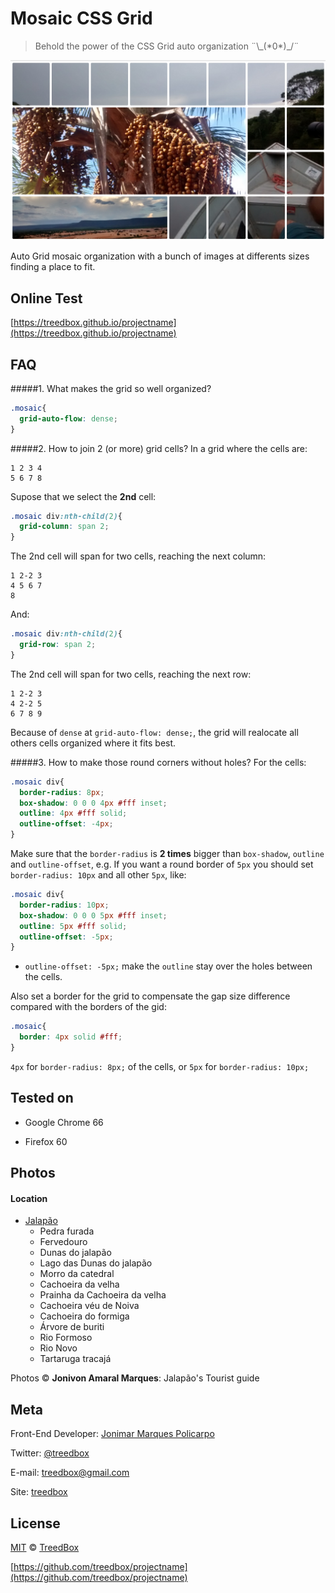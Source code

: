 # Mosaic CSS Grid
> Behold the power of the CSS Grid auto organization ¨\\\_(\*0\*)\_/¨

![screenshot](assets/screenshot.jpg)

Auto Grid mosaic organization with a bunch of images at differents sizes finding a place to fit.

## Online Test
[https://treedbox.github.io/projectname](https://treedbox.github.io/projectname)

## FAQ
#####1. What makes the grid so well organized?
```css
.mosaic{
  grid-auto-flow: dense;
}
```
#####2. How to join 2 (or more) grid cells?
In a grid where the cells are:
```
1 2 3 4
5 6 7 8
```
Supose that we select the **2nd** cell:

```css
.mosaic div:nth-child(2){
  grid-column: span 2;
}
```

The 2nd cell will span for two cells, reaching the next column:
```
1 2-2 3
4 5 6 7
8
```
And:
```css
.mosaic div:nth-child(2){
  grid-row: span 2;
}
```
The 2nd cell will span for two cells, reaching the next row:
```
1 2-2 3
4 2-2 5
6 7 8 9
```
Because of `dense` at `grid-auto-flow: dense;`, the grid will realocate all others cells organized where it fits best.

#####3. How to make those round corners without holes?
For the cells:
```css
.mosaic div{
  border-radius: 8px;
  box-shadow: 0 0 0 4px #fff inset;
  outline: 4px #fff solid;
  outline-offset: -4px;
}
```
Make sure that the `border-radius` is **2 times** bigger than `box-shadow`, `outline` and `outline-offset`, e.g. If you want a round border of `5px` you should set `border-radius: 10px` and all other `5px`, like:
```css
.mosaic div{
  border-radius: 10px;
  box-shadow: 0 0 0 5px #fff inset;
  outline: 5px #fff solid;
  outline-offset: -5px;
}
```
* `outline-offset: -5px;` make the `outline` stay over the holes between the cells.

Also set a border for the grid to compensate the gap size difference compared with the borders of the gid:
```css
.mosaic{
  border: 4px solid #fff;
}
```
`4px` for `border-radius: 8px;` of the cells, or `5px` for `border-radius: 10px;`


## Tested on
* Google Chrome 66

* Firefox 60


## Photos
#### Location 
* [Jalapão](https://goo.gl/maps/vHCkDwM1mq82)
  * Pedra furada
  * Fervedouro
  * Dunas do jalapão
  * Lago das Dunas do jalapão
  * Morro da catedral
  * Cachoeira da velha
  * Prainha da Cachoeira da velha
  * Cachoeira véu de Noiva
  * Cachoeira do formiga
  * Árvore de buriti
  * Rio Formoso
  * Rio Novo
  * Tartaruga tracajá

Photos &copy; **Jonivon Amaral Marques**: Jalapão's Tourist guide

## Meta
Front-End Developer: [Jonimar Marques Policarpo](http://linkedin.com/treedbox 'LinkEdin')

Twitter: [@treedbox](http://twitter.com/treedbox)

E-mail: [treedbox@gmail.com](mailto:treedbox@gmail.com)

Site: [treedbox](http://treedbox.com)

## License
[MIT](LICENSE.md) © [TreedBox](https://github.com/treedbox)

[https://github.com/treedbox/projectname](https://github.com/treedbox/projectname)

